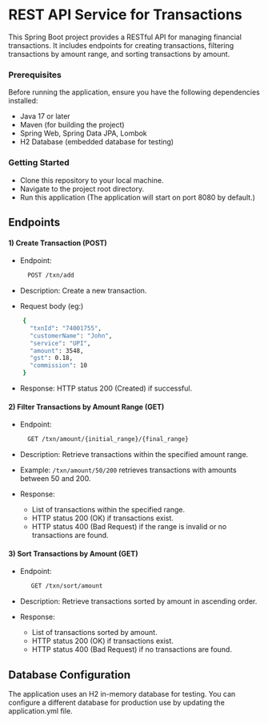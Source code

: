 
# REST API Service for Transactions

This Spring Boot project provides a RESTful API for managing financial transactions. It includes endpoints for creating transactions, filtering transactions by amount range, and sorting transactions by amount.

### Prerequisites

Before running the application, ensure you have the following dependencies installed:

 - Java 17 or later
 - Maven (for building the project)
 - Spring Web, Spring Data JPA, Lombok
 - H2 Database (embedded database for testing)

### Getting Started

- Clone this repository to your local machine.
- Navigate to the project root directory.
- Run this application (The application will start on port 8080 by default.)

## Endpoints
#### 1) Create Transaction (POST)
- Endpoint: 

    ````bash
      POST /txn/add
    ````
- Description: Create a new transaction.
- Request body (eg:)

```bash
    {
      "txnId": "74001755",
      "customerName": "John",
      "service": "UPI",
      "amount": 3548,
      "gst": 0.18,
      "commission": 10
    }
```
- Response: HTTP status 200 (Created) if successful.

#### 2) Filter Transactions by Amount Range (GET)
- Endpoint:

    ````bash
      GET /txn/amount/{initial_range}/{final_range}
    ````
- Description: Retrieve transactions within the specified amount range.
- Example: `/txn/amount/50/200` retrieves transactions with amounts between 50 and 200.
- Response:
   - List of transactions within the specified range.
   - HTTP status 200 (OK) if transactions exist.
   - HTTP status 400 (Bad Request) if the range is invalid or no transactions are found.

#### 3) Sort Transactions by Amount (GET)
- Endpoint:

   ````bash
      GET /txn/sort/amount
   ````
- Description: Retrieve transactions sorted by amount in ascending order.
- Response:
   - List of transactions sorted by amount.
   - HTTP status 200 (OK) if transactions exist.
   - HTTP status 400 (Bad Request) if no transactions are found.

## Database Configuration
The application uses an H2 in-memory database for testing. You can configure a different database for production use by updating the application.yml file.
